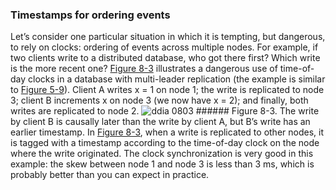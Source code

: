 ### Timestamps for ordering events 
Let’s consider one particular situation in which it is tempting, but dangerous, to rely on clocks:
ordering of events across multiple nodes. For example, if two clients write to a distributed
database, who got there first? Which write is the more recent one? [Figure 8-3](#fig_distributed_timestamps) illustrates a dangerous use of time-of-day clocks in a database with
multi-leader replication (the example is similar to [Figure 5-9](ch05.html#fig_replication_causality)). Client A writes
x = 1 on node 1; the write is replicated to node 3; client B increments x on node
3 (we now have x = 2); and finally, both writes are replicated to node 2. ![ddia 0803](assets/ddia_0803.png) ###### Figure 8-3. The write by client B is causally later than the write by client A, but B’s write has an earlier timestamp. 
In [Figure 8-3](#fig_distributed_timestamps), when a write is replicated to other nodes, it is tagged with a
timestamp according to the time-of-day clock on the node where the write originated. The clock
synchronization is very good in this example: the skew between node 1 and node 3 is less than
3 ms, which is probably better than you can expect in practice.